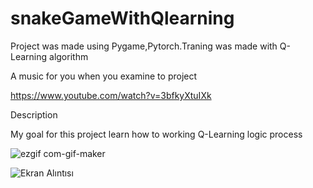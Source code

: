 # snakeGameWithQlearning

Project was made using Pygame,Pytorch.Traning was made with Q-Learning algorithm

A music for you when you examine to project

https://www.youtube.com/watch?v=3bfkyXtuIXk

Description

My goal for this project learn how to working Q-Learning logic process

![ezgif com-gif-maker](https://user-images.githubusercontent.com/35069032/114933344-3be72900-9e41-11eb-8605-c1c296b9a328.gif)

![Ekran Alıntısı](https://user-images.githubusercontent.com/35069032/114933163-0cd0b780-9e41-11eb-9720-19bc2077a40e.PNG)

